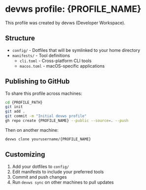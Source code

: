 # devws profile: {PROFILE_NAME}

This profile was created by devws (Developer Workspace).

## Structure

- `config/` - Dotfiles that will be symlinked to your home directory
- `manifests/` - Tool definitions
  - `cli.toml` - Cross-platform CLI tools
  - `macos.toml` - macOS-specific applications

## Publishing to GitHub

To share this profile across machines:

```bash
cd {PROFILE_PATH}
git init
git add .
git commit -m "Initial devws profile"
gh repo create {PROFILE_NAME} --public --source=. --push
```

Then on another machine:

```bash
devws clone yourusername/{PROFILE_NAME}
```

## Customizing

1. Add your dotfiles to `config/`
2. Edit manifests to include your preferred tools
3. Commit and push changes
4. Run `devws sync` on other machines to pull updates
